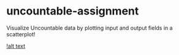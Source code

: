 # uncountable-assignment

Visualize Uncountable data by plotting input and output fields in a scatterplot!

[!alt text](https://github.com/vmunukutla/uncountable-assignment/blob/master/home_page.png)

